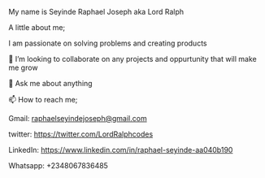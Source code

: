 My name is Seyinde Raphael Joseph aka Lord Ralph

A little about me;

I am passionate on solving problems and creating products

👯 I’m looking to collaborate on any projects and oppurtunity that will make me grow

💬 Ask me about anything

📫 How to reach me;

Gmail: raphaelseyindejoseph@gmail.com

twitter: https://twitter.com/LordRalphcodes

LinkedIn: https://www.linkedin.com/in/raphael-seyinde-aa040b190

Whatsapp: +2348067836485
